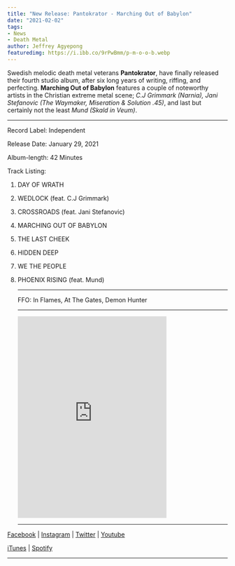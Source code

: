 ```yaml
---
title: "New Release: Pantokrator - Marching Out of Babylon"
date: "2021-02-02"
tags:
- News
- Death Metal
author: Jeffrey Agyepong
featuredimg: https://i.ibb.co/9rPwBmm/p-m-o-o-b.webp
---
```


Swedish melodic death metal veterans **Pantokrator**, have finally released their fourth studio album, after six long years of writing, riffing, and perfecting. **Marching Out of Babylon** features a couple of noteworthy artists in the Christian extreme metal scene; *C.J Grimmark (Narnia), Jani Stefanovic (The Waymaker, Miseration & Solution .45)*, and last but certainly not the least *Mund (Skald in Veum)*. 

<hr>
Record Label: Independent

Release Date: January 29, 2021

Album-length: 42 Minutes

Track Listing:
1. DAY OF WRATH

2. WEDLOCK (feat. C.J Grimmark)

3. CROSSROADS (feat. Jani Stefanovic)

4. MARCHING OUT OF BABYLON

5. THE LAST CHEEK

6. HIDDEN DEEP

7. WE THE PEOPLE

8. PHOENIX RISING (feat. Mund)

   

   <hr>

   FFO: In Flames, At The Gates, Demon Hunter

   <hr>

   <iframe style="border: 0; width: 340px; height: 460px;" src="https://bandcamp.com/EmbeddedPlayer/album=2394117014/size=large/bgcol=ffffff/linkcol=0687f5/tracklist=false/transparent=true/" seamless><a href="https://officialpantokrator.bandcamp.com/album/marching-out-of-babylon-3">MARCHING OUT OF BABYLON by PANTOKRATOR</a></iframe>

   <hr>



[Facebook](https://web.facebook.com/Pantokrator?_rdc=1&_rdr) | [Instagram](https://www.instagram.com/pantokratorsweofficial/) | [Twitter](https://twitter.com/PantokratorSwe) | [Youtube](https://www.youtube.com/channel/UCx6_htPQXIVHfiyEG_Onqqw)

[iTunes](https://music.apple.com/us/album/marching-out-of-babylon/1544078484) | [Spotify](https://open.spotify.com/album/2S8LfjWVYhuKVuYVJSoCus?si=7gWyThHBQleiCB4Pb2TDew)



<hr>